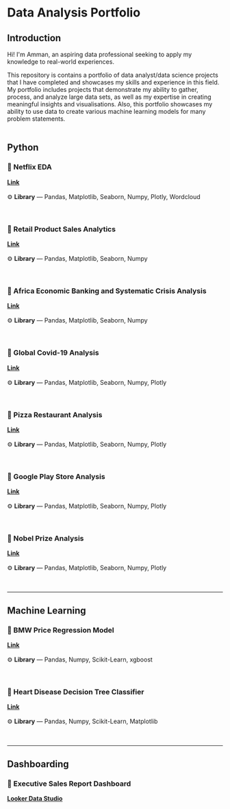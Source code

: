 # **Data Analysis Portfolio**

## Introduction

Hi! I'm Amman, an aspiring data professional seeking to apply my knowledge to real-world experiences.

This repository is contains a portfolio of data analyst/data science projects that I have completed and showcases my skills and experience in this field. My portfolio includes projects that demonstrate my ability to gather, process, and analyze large data sets, as well as my expertise in creating meaningful insights and visualisations. Also, this portfolio showcases my ability to use data to create various machine learning models for many problem statements. 
<br>
<br>


## **Python**
### 📂 Netflix EDA
[**Link**](https://github.com/AmmanSajid1/Netflix-EDA)<br>
<br>
⚙️ **Library** — Pandas, Matplotlib, Seaborn, Numpy, Plotly, Wordcloud <br>
<br>
<br>
### 📂 Retail Product Sales Analytics
[**Link**](https://github.com/AmmanSajid1/Retail-Product-Sales-Analytics)<br>
<br>
⚙️ **Library** — Pandas, Matplotlib, Seaborn, Numpy <br>
<br>
<br>
### 📂 Africa Economic Banking and Systematic Crisis Analysis
[**Link**](https://github.com/AmmanSajid1/Africa-Economic-Banking-and-Systematic-Crisis-Data)<br>
<br>
⚙️ **Library** — Pandas, Matplotlib, Seaborn, Numpy <br>
<br>
<br>
### 📂 Global Covid-19 Analysis
[**Link**](https://github.com/AmmanSajid1/Global-Covid-19-Analysis)<br>
<br>
⚙️ **Library** — Pandas, Matplotlib, Seaborn, Numpy, Plotly <br>
<br>
<br>
### 📂 Pizza Restaurant Analysis
[**Link**](https://github.com/AmmanSajid1/Pizza-Restaurant-Analysis)<br>
<br>
⚙️ **Library** — Pandas, Matplotlib, Seaborn, Numpy, Plotly <br>
<br>
<br>
### 📂 Google Play Store Analysis
[**Link**](https://github.com/AmmanSajid1/Google-Play-Store-App-Analytics)<br>
<br>
⚙️ **Library** — Pandas, Matplotlib, Seaborn, Numpy, Plotly <br>
<br>
<br>
### 📂 Nobel Prize Analysis
[**Link**](https://github.com/AmmanSajid1/Nobel-Prize-Analysis)<br>
<br>
⚙️ **Library** — Pandas, Matplotlib, Seaborn, Numpy, Plotly <br>
<br>
<br>

---
## **Machine Learning**
### 📂 BMW Price Regression Model
[**Link**](https://github.com/AmmanSajid1/bmw-price-model)<br>
<br>
⚙️ **Library** — Pandas, Numpy, Scikit-Learn, xgboost <br>
<br>
<br>

### 📂 Heart Disease Decision Tree Classifier
[**Link**](https://github.com/AmmanSajid1/Heart-Disease-Decision-Tree-Classification)<br>
<br>
⚙️ **Library** — Pandas, Numpy, Scikit-Learn, Matplotlib <br>
<br>
<br>

---
## **Dashboarding**
### 📂 Executive Sales Report Dashboard
[**Looker Data Studio**](https://lookerstudio.google.com/reporting/f205d790-9558-4bd8-9f66-1581348f85a2)
<br>
<br>










